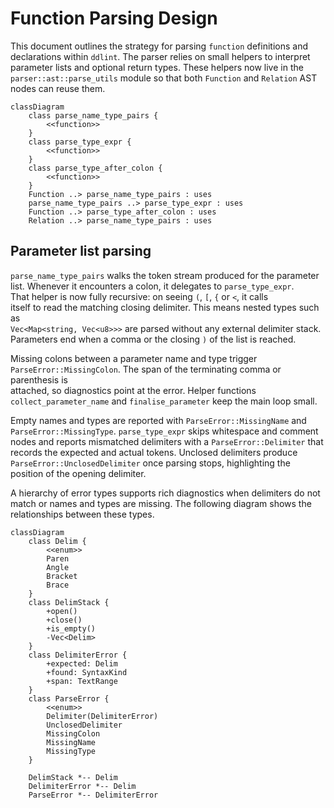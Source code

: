 # Function Parsing Design

This document outlines the strategy for parsing `function` definitions and
declarations within `ddlint`. The parser relies on small helpers to interpret
parameter lists and optional return types. These helpers now live in the
`parser::ast::parse_utils` module so that both `Function` and `Relation` AST
nodes can reuse them.

```mermaid
classDiagram
    class parse_name_type_pairs {
        <<function>>
    }
    class parse_type_expr {
        <<function>>
    }
    class parse_type_after_colon {
        <<function>>
    }
    Function ..> parse_name_type_pairs : uses
    parse_name_type_pairs ..> parse_type_expr : uses
    Function ..> parse_type_after_colon : uses
    Relation ..> parse_name_type_pairs : uses
```

## Parameter list parsing

`parse_name_type_pairs` walks the token stream produced for the parameter list.
Whenever it encounters a colon, it delegates to `parse_type_expr`.\
That helper is now fully recursive: on seeing `(`, `[`, `{` or `<`, it calls\
itself to read the matching closing delimiter. This means nested types such as\
`Vec<Map<string, Vec<u8>>>` are parsed without any external delimiter stack.\
Parameters end when a comma or the closing `)` of the list is reached.

Missing colons between a parameter name and type trigger
`ParseError::MissingColon`. The span of the terminating comma or parenthesis is\
attached, so diagnostics point at the error. Helper functions\
`collect_parameter_name` and `finalise_parameter` keep the main loop small.

Empty names and types are reported with `ParseError::MissingName` and
`ParseError::MissingType`. `parse_type_expr` skips whitespace and comment nodes
and reports mismatched delimiters with a `ParseError::Delimiter` that records
the expected and actual tokens. Unclosed delimiters produce
`ParseError::UnclosedDelimiter` once parsing stops, highlighting the position
of the opening delimiter.

A hierarchy of error types supports rich diagnostics when delimiters do not
match or names and types are missing. The following diagram shows the
relationships between these types.

```mermaid
classDiagram
    class Delim {
        <<enum>>
        Paren
        Angle
        Bracket
        Brace
    }
    class DelimStack {
        +open()
        +close()
        +is_empty()
        -Vec<Delim>
    }
    class DelimiterError {
        +expected: Delim
        +found: SyntaxKind
        +span: TextRange
    }
    class ParseError {
        <<enum>>
        Delimiter(DelimiterError)
        UnclosedDelimiter
        MissingColon
        MissingName
        MissingType
    }

    DelimStack *-- Delim
    DelimiterError *-- Delim
    ParseError *-- DelimiterError
```
